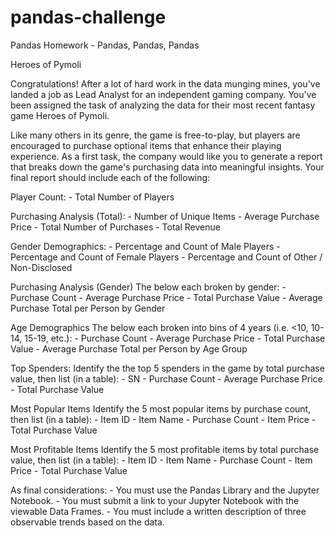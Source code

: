 # pandas-challenge

Pandas Homework - Pandas, Pandas, Pandas

Heroes of Pymoli

Congratulations! After a lot of hard work in the data munging mines, you've landed a job as Lead Analyst for an independent gaming company. You've been assigned the task of analyzing the data for their most recent fantasy game Heroes of Pymoli.

Like many others in its genre, the game is free-to-play, but players are encouraged to purchase optional items that enhance their playing experience. As a first task, the company would like you to generate a report that breaks down the game's purchasing data into meaningful insights.
Your final report should include each of the following:

Player Count:
    - Total Number of Players

Purchasing Analysis (Total):
    - Number of Unique Items
    - Average Purchase Price
    - Total Number of Purchases
    - Total Revenue

Gender Demographics:
    - Percentage and Count of Male Players
    - Percentage and Count of Female Players
    - Percentage and Count of Other / Non-Disclosed


Purchasing Analysis (Gender)
The below each broken by gender:
    - Purchase Count
    - Average Purchase Price
    - Total Purchase Value
    - Average Purchase Total per Person by Gender

Age Demographics
The below each broken into bins of 4 years (i.e. <10, 10-14, 15-19, etc.):
    - Purchase Count
    - Average Purchase Price
    - Total Purchase Value
    - Average Purchase Total per Person by Age Group

Top Spenders:
Identify the the top 5 spenders in the game by total purchase value, then list (in a table):
    - SN
    - Purchase Count
    - Average Purchase Price
    - Total Purchase Value

Most Popular Items
Identify the 5 most popular items by purchase count, then list (in a table):
    - Item ID
    - Item Name
    - Purchase Count
    - Item Price
    - Total Purchase Value

Most Profitable Items
Identify the 5 most profitable items by total purchase value, then list (in a table):
    - Item ID
    - Item Name
    - Purchase Count
    - Item Price
    - Total Purchase Value

As final considerations:
    - You must use the Pandas Library and the Jupyter Notebook.
    - You must submit a link to your Jupyter Notebook with the viewable Data Frames.
    - You must include a written description of three observable trends based on the data.
